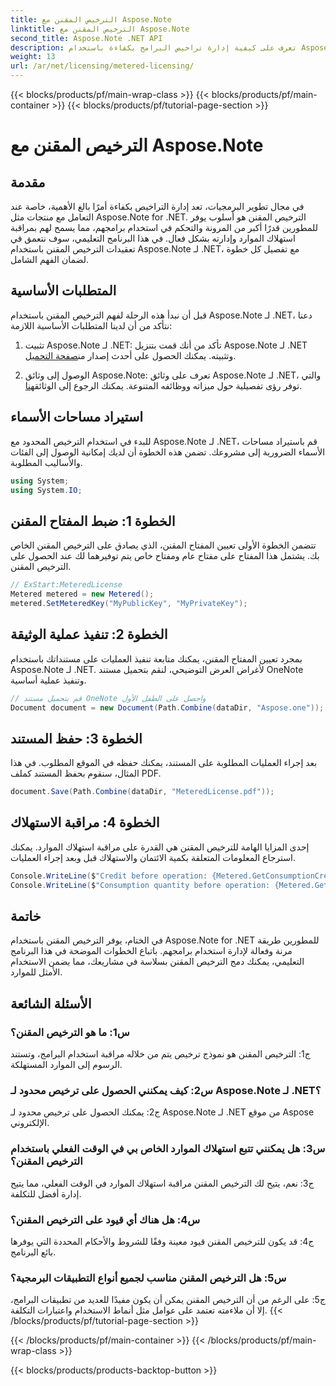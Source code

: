```yaml
---
title: الترخيص المقنن مع Aspose.Note
linktitle: الترخيص المقنن مع Aspose.Note
second_title: Aspose.Note .NET API
description: تعرف على كيفية إدارة تراخيص البرامج بكفاءة باستخدام Aspose.Note لـ .NET من خلال الترخيص المحدود. تحسين استخدام الموارد والتحكم في التكاليف بشكل فعال.
weight: 13
url: /ar/net/licensing/metered-licensing/
---
```


{{< blocks/products/pf/main-wrap-class >}}
{{< blocks/products/pf/main-container >}}
{{< blocks/products/pf/tutorial-page-section >}}

# الترخيص المقنن مع Aspose.Note

## مقدمة

في مجال تطوير البرمجيات، تعد إدارة التراخيص بكفاءة أمرًا بالغ الأهمية، خاصة عند التعامل مع منتجات مثل Aspose.Note for .NET. الترخيص المقنن هو أسلوب يوفر للمطورين قدرًا أكبر من المرونة والتحكم في استخدام برامجهم، مما يسمح لهم بمراقبة استهلاك الموارد وإدارته بشكل فعال. في هذا البرنامج التعليمي، سوف نتعمق في تعقيدات الترخيص المقنن باستخدام Aspose.Note لـ .NET، مع تفصيل كل خطوة لضمان الفهم الشامل.

## المتطلبات الأساسية

قبل أن نبدأ هذه الرحلة لفهم الترخيص المقنن باستخدام Aspose.Note لـ .NET، دعنا نتأكد من أن لدينا المتطلبات الأساسية اللازمة:

1.  تثبيت Aspose.Note لـ .NET: تأكد من أنك قمت بتنزيل Aspose.Note لـ .NET وتثبيته. يمكنك الحصول على أحدث إصدار من[صفحة التحميل](https://releases.aspose.com/note/net/).

2.  الوصول إلى وثائق Aspose.Note: تعرف على وثائق Aspose.Note لـ .NET، والتي توفر رؤى تفصيلية حول ميزاته ووظائفه المتنوعة. يمكنك الرجوع إلى الوثائق[هنا](https://reference.aspose.com/note/net/).

## استيراد مساحات الأسماء

للبدء في استخدام الترخيص المحدود مع Aspose.Note لـ .NET، قم باستيراد مساحات الأسماء الضرورية إلى مشروعك. تضمن هذه الخطوة أن لديك إمكانية الوصول إلى الفئات والأساليب المطلوبة.

```csharp
using System;
using System.IO;
```

## الخطوة 1: ضبط المفتاح المقنن

تتضمن الخطوة الأولى تعيين المفتاح المقنن، الذي يصادق على الترخيص المقنن الخاص بك. يشتمل هذا المفتاح على مفتاح عام ومفتاح خاص يتم توفيرهما لك عند الحصول على الترخيص المقنن.

```csharp
// ExStart:MeteredLicense
Metered metered = new Metered();
metered.SetMeteredKey("MyPublicKey", "MyPrivateKey");
```

## الخطوة 2: تنفيذ عملية الوثيقة

بمجرد تعيين المفتاح المقنن، يمكنك متابعة تنفيذ العمليات على مستنداتك باستخدام Aspose.Note لـ .NET. لأغراض العرض التوضيحي، لنقم بتحميل مستند OneNote وتنفيذ عملية أساسية.

```csharp
// قم بتحميل مستند OneNote واحصل على الطفل الأول
Document document = new Document(Path.Combine(dataDir, "Aspose.one"));
```

## الخطوة 3: حفظ المستند

بعد إجراء العمليات المطلوبة على المستند، يمكنك حفظه في الموقع المطلوب. في هذا المثال، سنقوم بحفظ المستند كملف PDF.

```csharp
document.Save(Path.Combine(dataDir, "MeteredLicense.pdf"));
```

## الخطوة 4: مراقبة الاستهلاك

إحدى المزايا الهامة للترخيص المقنن هي القدرة على مراقبة استهلاك الموارد. يمكنك استرجاع المعلومات المتعلقة بكمية الائتمان والاستهلاك قبل وبعد إجراء العمليات.

```csharp
Console.WriteLine($"Credit before operation: {Metered.GetConsumptionCredit():F2}");
Console.WriteLine($"Consumption quantity before operation: {Metered.GetConsumptionQuantity():F2}");
```

## خاتمة

في الختام، يوفر الترخيص المقنن باستخدام Aspose.Note for .NET للمطورين طريقة مرنة وفعالة لإدارة استخدام برامجهم. باتباع الخطوات الموضحة في هذا البرنامج التعليمي، يمكنك دمج الترخيص المقنن بسلاسة في مشاريعك، مما يضمن الاستخدام الأمثل للموارد.

## الأسئلة الشائعة

### س1: ما هو الترخيص المقنن؟

ج1: الترخيص المقنن هو نموذج ترخيص يتم من خلاله مراقبة استخدام البرامج، وتستند الرسوم إلى الموارد المستهلكة.

### س2: كيف يمكنني الحصول على ترخيص محدود لـ Aspose.Note لـ .NET؟

ج2: يمكنك الحصول على ترخيص محدود لـ Aspose.Note لـ .NET من موقع Aspose الإلكتروني.

### س3: هل يمكنني تتبع استهلاك الموارد الخاص بي في الوقت الفعلي باستخدام الترخيص المقنن؟

ج3: نعم، يتيح لك الترخيص المقنن مراقبة استهلاك الموارد في الوقت الفعلي، مما يتيح إدارة أفضل للتكلفة.

### س4: هل هناك أي قيود على الترخيص المقنن؟

ج4: قد يكون للترخيص المقنن قيود معينة وفقًا للشروط والأحكام المحددة التي يوفرها بائع البرنامج.

### س5: هل الترخيص المقنن مناسب لجميع أنواع التطبيقات البرمجية؟

ج5: على الرغم من أن الترخيص المقنن يمكن أن يكون مفيدًا للعديد من تطبيقات البرامج، إلا أن ملاءمته تعتمد على عوامل مثل أنماط الاستخدام واعتبارات التكلفة.
{{< /blocks/products/pf/tutorial-page-section >}}

{{< /blocks/products/pf/main-container >}}
{{< /blocks/products/pf/main-wrap-class >}}

{{< blocks/products/products-backtop-button >}}
